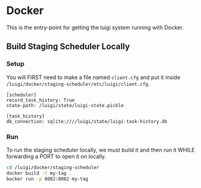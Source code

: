 # Docker
This is the entry-point for getting the luigi system running with Docker.

## Build Staging Scheduler Locally

### Setup
You will FIRST need to make a file named `client.cfg` and put it inside `/luigi/docker/staging-scheduler/etc/luigi/client.cfg`.

```
[scheduler]
record_task_history: True
state-path: /luigi/state/luigi-state.pickle

[task_history]
db_connection: sqlite:////luigi/state/luigi-task-history.db
```

### Run
To run the staging scheduler locally, we must build it and then run it WHILE forwarding a PORT to open it on locally.

```bash
cd /luigi/docker/staging-scheduler
docker build -t my-tag .
bocker run -p 8082:8082 my-tag
```
